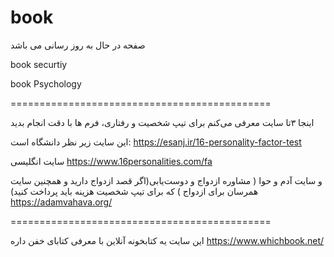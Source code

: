 # book

صفحه در حال به روز رسانی می باشد

book securtiy

book Psychology



=============================================


اینجا ۳تا سایت معرفی می‌کنم برای تیپ شخصیت و رفتاری، فرم ها با دقت انجام بدید

این سایت زیر نظر دانشگاه است:
https://esanj.ir/16-personality-factor-test

سایت انگلیسی
https://www.16personalities.com/fa

و سایت آدم و حوا 
( مشاوره ازدواج و دوست‌یابی(اگر قصد ازدواج دارید و همچنین سایت همرسان برای ازدواج ) که برای تیپ شخصیت هزینه باید پرداخت کنید)
https://adamvahava.org/


=============================================

این سایت یه کتابخونه آنلاین با معرفی کتابای خفن داره
https://www.whichbook.net/
